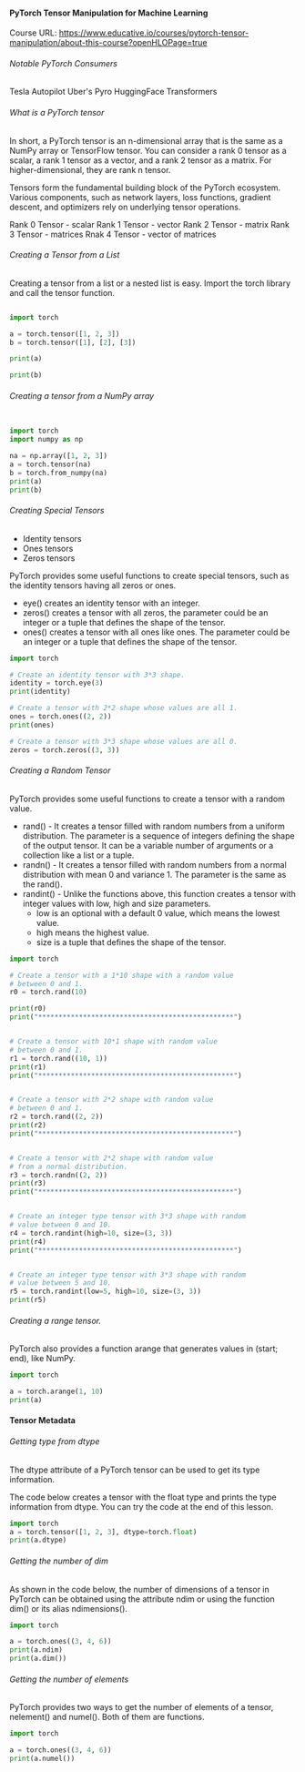 #### PyTorch Tensor Manipulation for Machine Learning

Course URL: https://www.educative.io/courses/pytorch-tensor-manipulation/about-this-course?openHLOPage=true



###### Notable PyTorch Consumers

Tesla Autopilot
Uber's Pyro
HuggingFace Transformers





###### What is a PyTorch tensor

In short, a PyTorch tensor is an n-dimensional array that is the same as a NumPy array or TensorFlow tensor. You can consider a rank 0 tensor as a scalar, a rank 1 tensor as a
vector, and a rank 2 tensor as a matrix. For higher-dimensional, they are rank n tensor. 

Tensors form the fundamental building block of the PyTorch ecosystem. Various components, such as network layers, loss functions, gradient descent, and optimizers rely on underlying tensor operations.

Rank 0 Tensor - scalar
Rank 1 Tensor - vector
Rank 2 Tensor - matrix
Rank 3 Tensor - matrices
Rnak 4 Tensor - vector of matrices


###### Creating a Tensor from a List
Creating a tensor from a list or a nested list is easy.
Import the torch library and call the tensor function.

```python

import torch

a = torch.tensor([1, 2, 3])
b = torch.tensor([1], [2], [3])

print(a)

print(b)


```


###### Creating a tensor from a NumPy array

```python

import torch
import numpy as np

na = np.array([1, 2, 3])
a = torch.tensor(na)
b = torch.from_numpy(na)
print(a)
print(b)

```






###### Creating Special Tensors
* Identity tensors
* Ones tensors
* Zeros tensors


PyTorch provides some useful functions to create special tensors, such as the identity tensors having all zeros or ones.

*   eye() creates an identity tensor with an integer.
*   zeros() creates a tensor with all zeros, the parameter
    could be an integer or a tuple that defines the shape
    of the tensor.
*   ones() creates a tensor with all ones like ones.
    The parameter could be an integer or a tuple that defines
    the shape of the tensor.


```python
import torch

# Create an identity tensor with 3*3 shape.
identity = torch.eye(3)
print(identity)

# Create a tensor with 2*2 shape whose values are all 1.
ones = torch.ones((2, 2))
print(ones)

# Create a tensor with 3*3 shape whose values are all 0.
zeros = torch.zeros((3, 3))

```


###### Creating a Random Tensor
PyTorch provides some useful functions to create a tensor with a random value.

* rand() - It creates a tensor filled with random numbers from a uniform distribution. The parameter is a sequence of
integers defining the shape of the output tensor. It can be
a variable number of arguments or a collection like a list or
a tuple.
* randn() - It creates a tensor filled with random numbers
  from a normal distribution with mean 0 and variance 1. The
  parameter is the same as the rand().
* randint() - Unlike the functions above, this function
  creates a tensor with integer values with low, high and size parameters. 
  * low is an optional with a default 0 value, which means the lowest value.
  * high means the highest value.
  * size is a tuple that defines the shape of the tensor.

```python
import torch

# Create a tensor with a 1*10 shape with a random value
# between 0 and 1.
r0 = torch.rand(10)

print(r0)
print("************************************************")


# Create a tensor with 10*1 shape with random value 
# between 0 and 1.
r1 = torch.rand((10, 1))
print(r1)
print("************************************************")


# Create a tensor with 2*2 shape with random value
# between 0 and 1.
r2 = torch.rand((2, 2))
print(r2)
print("************************************************")


# Create a tensor with 2*2 shape with random value
# from a normal distribution.
r3 = torch.randn((2, 2))
print(r3)
print("************************************************")


# Create an integer type tensor with 3*3 shape with random
# value between 0 and 10.
r4 = torch.randint(high=10, size=(3, 3))
print(r4)
print("************************************************")


# Create an integer type tensor with 3*3 shape with random
# value between 5 and 10.
r5 = torch.randint(low=5, high=10, size=(3, 3))
print(r5)

```


###### Creating a range tensor.
PyTorch also provides a function arange that generates values
in (start; end), like NumPy.


```python
import torch

a = torch.arange(1, 10)
print(a)

```


#### Tensor Metadata

###### Getting type from dtype
The dtype attribute of a PyTorch tensor can be used to
get its type information.

The code below creates a tensor with the float type and
prints the type information from dtype. You can try the
code at the end of this lesson.


```python
import torch
a = torch.tensor([1, 2, 3], dtype=torch.float)
print(a.dtype)
```


###### Getting the number of dim
As shown in the code below, the number of dimensions of a
tensor in PyTorch can be obtained using the attribute ndim
or using the function dim() or its alias ndimensions().

```python
import torch

a = torch.ones((3, 4, 6))
print(a.ndim)
print(a.dim())

```


###### Getting the number of elements
PyTorch provides two ways to get the number of elements of
a tensor, nelement() and numel(). Both of them are functions.

```python
import torch

a = torch.ones((3, 4, 6))
print(a.numel())

```